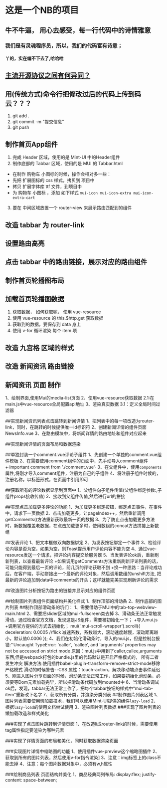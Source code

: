 # 这是一个NB的项目

## 牛不牛逼， 用心去感受，每一行代码中的诗情雅意

### 我们是有灵魂程序员，所以，我们的代码富有诗意；

#### 丫的，实在编不下去了,哈哈哈

## [主流开源协议之间有何异同？](https://www.zhihu.com/question/19568896)

## 用(传统方式)命令行把修改过后的代码上传到码云？？？
1. git add .
2. git commit -m "提交信息"
3. git push

## 制作首页App组件
1. 完成 Header 区域，使用的是 Mint-UI 中的Header组件
2. 制作底部的 Tabbar 区域，使用的是 MUI 的 Tabbar.html
 + 在制作 购物车 小图标的时候，操作会相对多一些：
 + 先把 扩展图标的 css 样式，拷贝到 项目中
 + 拷贝 扩展字体库 ttf 文件，到项目中
 + 为 购物车 小图标 ，添加 如下样式 `mui-icon mui-icon-extra mui-icon-extra-cart`
3. 要在 中间区域放置一个 router-view 来展示路由匹配到的组件

## 改造 tabbar 为 router-link

## 设置路由高亮

## 点击 tabbar 中的路由链接，展示对应的路由组件

## 制作首页轮播图布局

## 加载首页轮播图数据
1. 获取数据， 如何获取呢， 使用 vue-resource
2. 使用 vue-resource 的 this.$http.get 获取数据
3. 获取到的数据，要保存到 data 身上
4. 使用 v-for 循环渲染 每个 item 项

## 改造 九宫格 区域的样式

## 改造 新闻资讯 路由链接

## 新闻资讯 页面 制作
1、绘制界面,使用Mui的media-list页面
2、使用vue-resource获取数据
    2.1:在main.js中vue-resource全局配置api地址
3、渲染真实数据
    3.1：定义全局时间过滤器

##实现新闻资讯列表点击跳转到新闻详情
1、把列表中的每一项改造为router-link，同时，在跳转的时候提供唯一id标识符
2、创建新闻详情的组件页面NewsInfo.vue
3、在路由模块中，将新闻详情的路由地址和组件对应起来

##实现新闻详情的页面布局和数据渲染

##单独封装一个comment.vue评论子组件
1、先创建一个单独的comment.vue组件模板
2、在需要使用comment组件的页面中，先手动导入comment组件
    +·important comment from './comment.vue'·
3、在父组件中，使用`components`属性,将刚才导入comment组件，注册为自己的子组件
4、将注册子组件时候的，注册名称，以标签形式，在页面中引用即可

##获取所有的评论数据显示到页面中
1、父组件向子组件传值(父组件绑定参数:,子组件props接收传值)
2、接收到父组件传值,然后进行url的拼接

##实现点击加载更多评论的功能
1、为加载更多绑定按钮，绑定点击事件，在事件中，请求下一页数据
2、点击加载更多，让pageIndex++，然后重新调用getComments()方法重新获取最新一页的数据
3、为了防止点击加载更多方法时，新数据覆盖老数据，在点击加载更多时，使用数组的concat方法拼接上新数组

##发表评论
1、把文本框做双向数据绑定
2、为发表按钮绑定一个事件
3、检验评论内容是否为空，如果为空，则Toast提示用户评论内容不能为空
4、通过vue-resource发送一个请求，把评论内容提交给服务器
5、当发表评论ok后，重新刷新列表，以查看最新评论
    +如果调用getComments方法重新刷新评论列表的话，可能只能得到最后一页的评论，前几页的评论获取不到
    +换一种思路：当评论成功后，在客户端，手动拼接出一个最新的评论对象，然后调用数组的unshift方法,
    把最新的评论追加到data中comments的开头；这样就能完美实现刷新评论的需求

##改造图片分析按钮为路由的链接并显示对应的组件页面

##绘制图片列表组件页面结构并美化样式
1、制作顶部的滑动条
2、制作底部的图片列表
##制作顶部滑动条的坑们：
1、需要借助于MUI中的tab-top-webview-main.html
2、需要把slider区域的mui-fullscreen类去掉
3、滑动条无法正常触发滑动，通过检查官方文档，发现这是JS组件，需要被初始化一下；
    +导入mui.js
    +调用官方提供的方式去初始化；
    mui('.mui-scroll-wrapper').scroll({
	    deceleration: 0.0005 //flick 减速系数，系数越大，滚动速度越慢，滚动距离越小，默认值0.0006
    });
4、我们在初始化滑动条时，导入的mui.js，但是控制台报错:''Uncaught TypeError: 'caller', 'callee', 
   and 'arguments' properties may not be accessed on strict mode
   原因：mui.js中用到了caller,callee,arguments东西,但是webpack打包的bundle.js里的代码默认是开启严格模式的，
   所有二者发生冲突
   解决方法:使用插件babel-plugin-transform-remove-strict-mode移除严格模式
   滑动的时候警告--CSS 属性：touch-action，解决移动端点击事件延迟
5、刚进入图片分享页面的时候，滑动条无法正常工作，如果要初始化滑动条，必须要等Dom元素加载完毕，所以把滑动条代码放到mounted中
6、当滑动条调试ok后，发现，tabbar无法正常工作了，把每个tabbar按钮的样式中“mui-tab-item”重新改下名字
7、获取所有分类，并渲染分类列表
##制作图片列表区域
1、图片列表需要使用懒加载技术，我们可以使用Mint-UI提供的组件`lazy-load`
2、根据`lazy-load`的使用文档尝试使用
3、渲染图片列表数据
###实现了图片列表的懒加载改造和样式美化

###实现了点击图片跳转到详情页面
1、在改造li成router-link的时候，需要使用tag属性指定要渲染为哪种元素

###实现了详情页面的布局和美化，同时获取数据渲染页面

###实现图片详情中缩略图的功能
1、使用插件vue-preview这个缩略图插件
2、获取到所有的图片列表，然后使用v-for指令渲染]
3、注意：img标签上的class不能去掉
4、注意：每个图片数据对象中，必须有w,h属性

###绘制商品列表 页面结构并美化
1、商品经典两列布局:
    display:flex;
    justify-content: space-between;
    